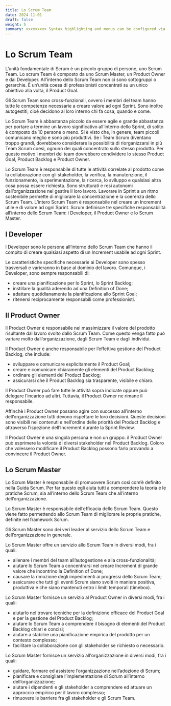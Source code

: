```yaml
---
title: Lo Scrum Team
date: 2024-11-01
draft: false
weight: 5
summary: xxxxxxxxx Syntax highlighting and menus can be configured via `config.toml`.
---
```

# Lo Scrum Team
L’unità fondamentale di Scrum è un piccolo gruppo di persone, uno Scrum Team. Lo scrum Team è composto da uno Scrum Master, un Product Owner e dai Developer. All’interno dello Scrum Team non ci sono sottogruppi o gerarchie. È un’unità coesa di professionisti concentrati su un unico obiettivo alla volta, il Product Goal.

Gli Scrum Team sono cross-funzionali, ovvero i membri del team hanno tutte le competenze necessarie a creare valore ad ogni Sprint. Sono inoltre autogestiti, cioè decidono al loro interno chi fa cosa, quando e come.

Lo Scrum Team è abbastanza piccolo da essere agile e grande abbastanza per portare a termine un lavoro significativo all’interno dello Sprint, di solito è composto da 10 persone o meno. Si è visto che, in genere, team piccoli comunicano meglio e sono più produttivi. Se i Team Scrum diventano troppo grandi, dovrebbero considerare la possibilità di riorganizzarsi in più Team Scrum coesi, ognuno dei quali concentrato sullo stesso prodotto. Per questo motivo i membri del team dovrebbero condividere lo stesso Product Goal, Product Backlog e Product Owner.

Lo Scrum Team è responsabile di tutte le attività correlate al prodotto come la collaborazione con gli stakeholder, la verifica, la manutenzione, il funzionamento, la sperimentazione, la ricerca, lo sviluppo e qualsiasi altra cosa possa essere richiesta. Sono strutturati e resi autonomi dall’organizzazione nel gestire il loro lavoro. Lavorare in Sprint a un ritmo sostenibile permette di migliorare la concentrazione e la coerenza dello Scrum Team.
L’intero Scrum Team è responsabile nel creare un Increment utile e di valore ad ogni Sprint. Scrum definisce tre specifiche responsabilità all’interno dello Scrum Team: i Developer, il Product Owner e lo Scrum Master.

## I Developer
I Developer sono le persone all’interno dello Scrum Team che hanno il compito di creare qualsiasi aspetto di un Increment usabile ad ogni Sprint.

Le caratteristiche specifiche necessarie ai Developer sono spesso trasversali e varieranno in base al dominio del lavoro. Comunque, i Developer, sono sempre responsabili di:
- creare una pianificazione per lo Sprint, lo Sprint Backlog;
- instillare la qualità aderendo ad una Definition of Done;
- adattare quotidianamente la pianificazione allo Sprint Goal;
-  ritenersi reciprocamente responsabili come professionisti.
## Il Product Owner
Il Product Owner è responsabile nel massimizzare il valore del prodotto risultante dal lavoro svolto dallo Scrum Team. Come questo venga fatto può variare molto dall’organizzazione, dagli Scrum Team e dagli individui.

Il Product Owner è anche responsabile per l’effettiva gestione del Product Backlog, che include:
- sviluppare e comunicare esplicitamente il Product Goal;
- creare e comunicare chiaramente gli elementi del Product Backlog;
- ordinare gli elementi del Product Backlog;
- assicurarsi che il Product Backlog sia trasparente, visibile e chiaro.

Il Product Owner può fare tutte le attività sopra indicate oppure può delegare l’incarico ad altri. Tuttavia, il Product Owner ne rimane il responsabile.

Affinchè i Product Owner possano agire con successo all’interno dell’organizzazione tutti devono rispettare le loro decisioni. Queste decisioni sono visibili nei contenuti e nell’ordine delle priorità del Product Backlog e attraverso l’ispezione dell’Increment durante la Sprint Review.

Il Product Owner è una singola persona e non un gruppo. il Product Owner può esprimere la volontà di diversi stakeholder nel Product Backlog. Coloro che volessero modificare il Product Backlog possono farlo provando a convincere il Product Owner.
## Lo Scrum Master
Lo Scrum Master è responsabile di promuovere Scrum così com’è definito nella Guida Scrum. Per far questo egli aiuta tutti a comprendere la teoria e le pratiche Scrum, sia all’interno dello Scrum Team che all’interno dell’organizzazione.

Lo Scrum Master è responsabile dell’efficacia dello Scrum Team. Questo viene fatto permettendo allo Scrum Team di migliorare le proprie pratiche, definite nel framework Scrum.

Gli Scrum Master sono dei veri leader al servizio dello Scrum Team e dell’organizzazione in generale.

Lo Scrum Master offre un servizio allo Scrum Team in diversi modi, fra i quali:
- allenare i membri del team all’autogestione e alla cross-funzionalità;
- aiutare lo Scrum Team a concentrarsi nel creare Increment di grande valore che incontrino la Definition of Done;
- causare la rimozione degli impedimenti ai progressi dello Scrum Team;
- assicurare che tutti gli eventi Scrum siano svolti in maniera positiva, produttiva e che siano mantenuti entro i limiti temporali (timebox).

Lo Scrum Master fornisce un servizio al Product Owner in diversi modi, fra i quali:
- aiutarlo nel trovare tecniche per la definizione efficace del Product Goal e per la gestione del Product Backlog;
- aiutare lo Scrum Team a comprendere il bisogno di elementi del Product Backlog chiari e concisi;
- aiutare a stabilire una pianificazione empirica del prodotto per un contesto complesso;
- facilitare la collaborazione con gli stakeholder se richiesto o necessario.

Lo Scrum Master fornisce un servizio all'organizzazione in diversi modi, fra i quali:
- guidare, formare ed assistere l’organizzazione nell’adozione di Scrum;
- pianificare e consigliare l’implementazione di Scrum all’interno dell’organizzazione;
- aiutare i dipendenti e gli stakeholder a comprendere ed attuare un approccio empirico per il lavoro complesso;
- rimuovere le barriere fra gli stakeholder e gli Scrum Team.